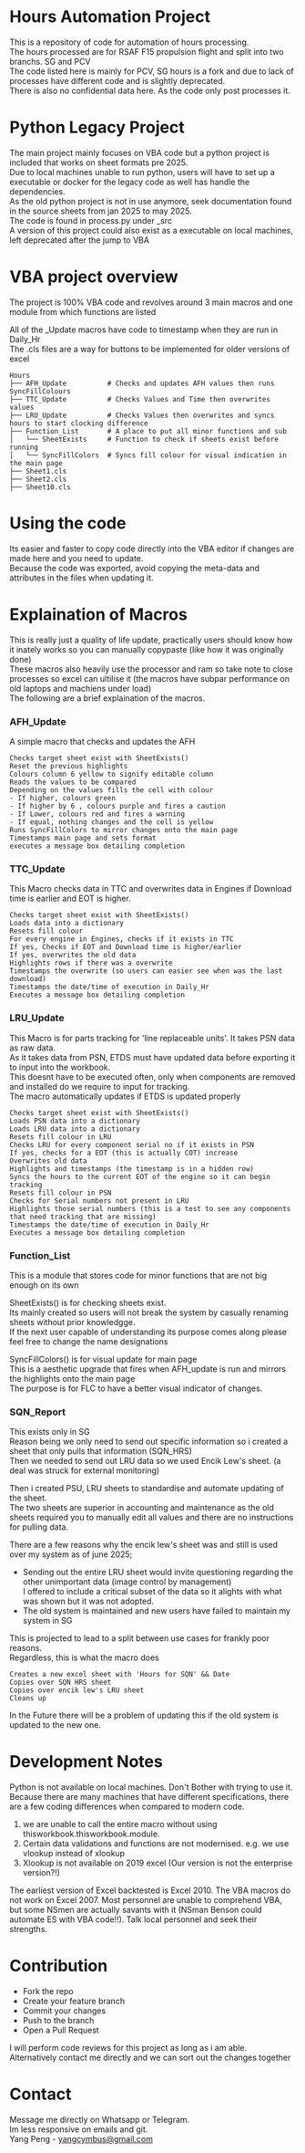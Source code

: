 # Hours Automation Project
This is a repository of code for automation of hours processing.  
The hours processed are for RSAF F15 propulsion flight and split into two branchs. SG and PCV  
The code listed here is mainly for PCV, SG hours is a fork and due to lack of processes have different code and is slightly deprecated.  
There is also no confidential data here. As the code only post processes it.

# Python Legacy Project
The main project mainly focuses on VBA code but a python project is included that works on sheet formats pre 2025.  
Due to local machines unable to run python, users will have to set up a executable or docker for the legacy code as well has handle the dependencies.  
As the old python project is not in use anymore, seek documentation found in the source sheets from jan 2025 to may 2025.  
The code is found in process.py under _src  
A version of this project could also exist as a executable on local machines, left deprecated after the jump to VBA  

# VBA project overview
The project is 100% VBA code and revolves around 3 main macros and one module from which functions are listed

All of the _Update macros have code to timestamp when they are run in Daily_Hr  
The .cls files are a way for buttons to be implemented for older versions of excel
```
Hours
├── AFH_Update          # Checks and updates AFH values then runs SyncFillColours
├── TTC_Update          # Checks Values and Time then overwrites values
├── LRU_Update          # Checks Values then overwrites and syncs hours to start clocking difference
├── Function_List       # A place to put all minor functions and sub
│   └── SheetExists     # Function to check if sheets exist before running
│   └── SyncFillColors  # Syncs fill colour for visual indication in the main page
├── Sheet1.cls
├── Sheet2.cls
├── Sheet10.cls
```
# Using the code
Its easier and faster to copy code directly into the VBA editor if changes are made here and you need to update.  
Because the code was exported, avoid copying the meta-data and attributes in the files when updating it.  

# Explaination of Macros
This is really just a quality of life update, practically users should know how it inately works so you can manually copypaste (like how it was originally done)  
These macros also heavily use the processor and ram so take note to close processes so excel can ultilise it (the macros have subpar performance on old laptops and machiens under load)  
The following are a brief explaination of the macros.

### AFH_Update
A simple macro that checks and updates the AFH  
```
Checks target sheet exist with SheetExists()  
Reset the previous highlights  
Colours column 6 yellow to signify editable column  
Reads the values to be compared  
Depending on the values fills the cell with colour  
- If higher, colours green  
- If higher by 6 , colours purple and fires a caution  
- If Lower, colours red and fires a warning  
- If equal, nothing changes and the cell is yellow  
Runs SyncFillColors to mirror changes onto the main page  
Timestamps main page and sets format  
executes a message box detailing completion  
```

### TTC_Update
This Macro checks data in TTC and overwrites data in Engines if Download time is earlier and EOT is higher.  

```
Checks target sheet exist with SheetExists()  
Loads data into a dictionary  
Resets fill colour  
For every engine in Engines, checks if it exists in TTC  
If yes, Checks if EOT and Download time is higher/earlier  
If yes, overwrites the old data 
Highlights rows if there was a overwrite
Timestamps the overwrite (so users can easier see when was the last download)  
Timestamps the date/time of execution in Daily_Hr  
Executes a message box detailing completion  
```
### LRU_Update
This Macro is for parts tracking for 'line replaceable units'. It takes PSN data as raw data.  
As it takes data from PSN, ETDS must have updated data before exporting it to input into the workbook.  
This doesnt have to be executed often, only when components are removed and installed do we require to input for tracking.  
The macro automatically updates if ETDS is updated properly  

```
Checks target sheet exist with SheetExists()  
Loads PSN data into a dictionary  
Loads LRU data into a dictionary  
Resets fill colour in LRU  
Checks LRU for every component serial no if it exists in PSN  
If yes, checks for a EOT (this is actually COT) increase  
Overwrites old data  
Highlights and timestamps (the timestamp is in a hidden row)  
Syncs the hours to the current EOT of the engine so it can begin tracking  
Resets fill colour in PSN  
Checks for Serial numbers not present in LRU  
Highlights those serial numbers (this is a test to see any components that need tracking that are missing)  
Timestamps the date/time of execution in Daily_Hr   
Executes a message box detailing completion  
```

### Function_List
This is a module that stores code for minor functions that are not big enough on its own  

SheetExists()  is for checking sheets exist.  
Its mainly created so users will not break the system by casually renaming sheets without prior knowledgge.  
If the next user capable of understanding its purpose comes along please feel free to change the name designations  

SyncFillColors() is for visual update for main page  
This is a aesthetic upgrade that fires when AFH_update is run and mirrors the highlights onto the main page  
The purpose is for FLC to have a better visual indicator of changes.  

### SQN_Report
This exists only in SG  
Reason being we only need to send out specific information so i created a sheet that only pulls that information (SQN_HRS)  
Then we needed to send out LRU data so we used Encik Lew's sheet. (a deal was struck for external monitoring)  

Then i created PSU, LRU sheets to standardise and automate updating of the sheet.  
The two sheets are superior in accounting and maintenance as the old sheets required you to manually edit all values and there are no instructions for pulling data.  

There are a few reasons why the encik lew's sheet was and still is used over my system as of june 2025;  
- Sending out the entire LRU sheet would invite questioning regarding the other unimportant data (image control by management)  
I offered to include a critical subset of the data so it alights with what was shown but it was not adopted.  
- The old system is maintained and new users have failed to maintain my system in SG  

This is projected to lead to a split between use cases for frankly poor reasons.  
Regardless, this is what the macro does  
```
Creates a new excel sheet with 'Hours for SQN' && Date  
Copies over SQN HRS sheet  
Copies over encik lew's LRU sheet  
Cleans up  
```
In the Future there will be a problem of updating this if the old system is updated to the new one.

# Development Notes
Python is not available on local machines. Don't Bother with trying to use it.  
Because there are many machines that have different specifications, there are a few coding differences when compared to modern code.  
1. we are unable to call the entire macro without using thisworkbook.thisworkbook.module.
2. Certain data validations and functions are not modernised. e.g. we use vlookup instead of xlookup
3. Xlookup is not available on 2019 excel (Our version is not the enterprise version?!)

The earliest version of Excel backtested is Excel 2010. The VBA macros do not work on Excel 2007.
Most personnel are unable to comprehend VBA, but some NSmen are actually savants with it (NSman Benson could automate ES with VBA code!!). Talk local personnel and seek their strengths.

# Contribution
- Fork the repo
- Create your feature branch
- Commit your changes
- Push to the branch
- Open a Pull Request

I will perform code reviews for this project as long as i am able.  
Alternatively contact me directly and we can sort out the changes together  

# Contact
Message me directly on Whatsapp or Telegram.  
Im less responsive on emails and git.  
Yang Peng - yangcymbus@gmail.com
